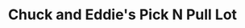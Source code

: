 ---
title: "Chuck and Eddie's Pick N Pull Lot"
url: /southington/chuck-and-eddies-pick-n-pull-lot/
shop: Autoteile
---